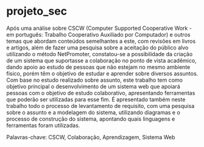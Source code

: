 # projeto_sec
Após uma análise sobre CSCW (Computer Supported Cooperative Work - em português: Trabalho Cooperativo Auxiliado por Computador) e outros temas que abordam conteúdos semelhantes a este, com revisões em livros e artigos, além de fazer uma pesquisa sobre a aceitação do público alvo utilizando o método NetPromoter, constatou-se a possibilidade da criação de um sistema que suportasse a colaboração no ponto de vista acadêmico, dando apoio ao estudo de pessoas que não estejam no mesmo ambiente físico, porém têm o objetivo de estudar e aprender sobre diversos assuntos. 
Com base no estudo realizado sobre assunto, este trabalho tem como objetivo principal o desenvolvimento de um sistema web que apoiará pessoas com o objetivo de estudo colaborativo, apresentando ferramentas que poderão ser utilizadas para esse fim. É apresentado também neste trabalho todo o processo de levantamento de requisito, com uma pesquisa sobre o assunto e a modelagem do sistema, utilizando diagramas e o processo de construção do sistema, apontando quais linguagens e ferramentas foram utilizadas. 

Palavras-chave: CSCW, Colaboração, Aprendizagem, Sistema Web
